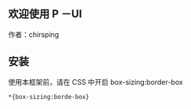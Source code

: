 ## 欢迎使用 P －UI



作者：chirsping

## 安装
使用本框架前，请在 CSS  中开启 box-sizing:border-box

```
*{box-sizing:borde-box}
```

